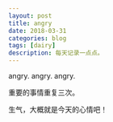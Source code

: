 ```yaml
---
layout: post
title: angry
date: 2018-03-31
categories: blog
tags: [dairy]
description: 每天记录一点点。
---
```

angry.
angry.
angry.

重要的事情重复三次。

生气，大概就是今天的心情吧！
